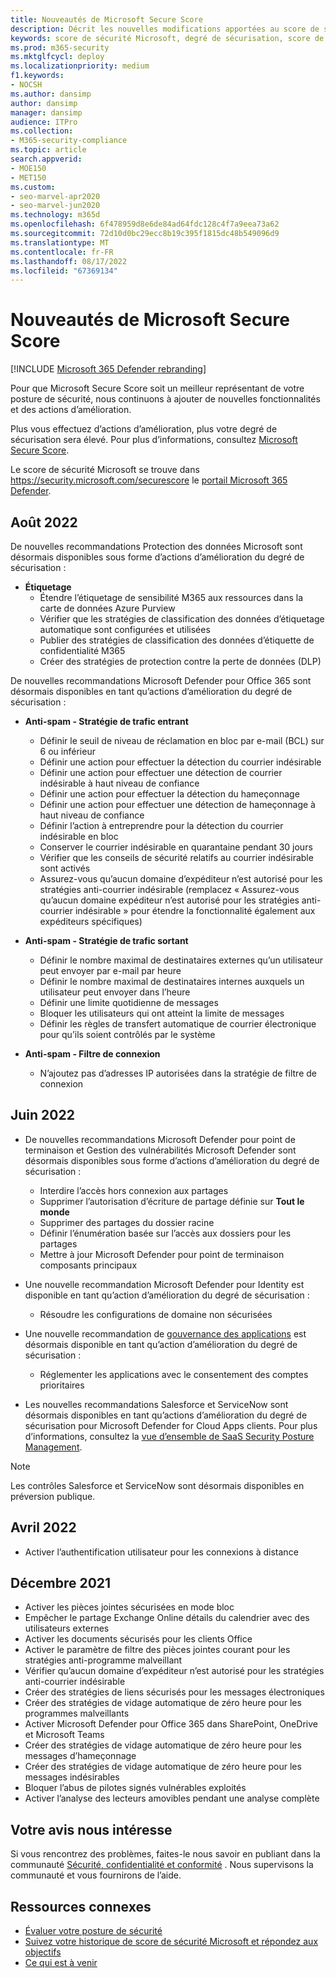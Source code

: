 ```yaml
---
title: Nouveautés de Microsoft Secure Score
description: Décrit les nouvelles modifications apportées au score de sécurité Microsoft dans le portail Microsoft 365 Defender.
keywords: score de sécurité Microsoft, degré de sécurisation, score de sécurité Office 365, score de sécurité Microsoft, portail Microsoft 365 Defender
ms.prod: m365-security
ms.mktglfcycl: deploy
ms.localizationpriority: medium
f1.keywords:
- NOCSH
ms.author: dansimp
author: dansimp
manager: dansimp
audience: ITPro
ms.collection:
- M365-security-compliance
ms.topic: article
search.appverid:
- MOE150
- MET150
ms.custom:
- seo-marvel-apr2020
- seo-marvel-jun2020
ms.technology: m365d
ms.openlocfilehash: 6f478959d8e6de84ad64fdc128c4f7a9eea73a62
ms.sourcegitcommit: 72d10d0bc29ecc8b19c395f1815dc48b549096d9
ms.translationtype: MT
ms.contentlocale: fr-FR
ms.lasthandoff: 08/17/2022
ms.locfileid: "67369134"
---
```

# <a name="whats-new-in-microsoft-secure-score"></a>Nouveautés de Microsoft Secure Score

[!INCLUDE [Microsoft 365 Defender rebranding](../includes/microsoft-defender.md)]

Pour que Microsoft Secure Score soit un meilleur représentant de votre posture de sécurité, nous continuons à ajouter de nouvelles fonctionnalités et des actions d’amélioration.

Plus vous effectuez d’actions d’amélioration, plus votre degré de sécurisation sera élevé. Pour plus d’informations, consultez [Microsoft Secure Score](microsoft-secure-score.md).

Le score de sécurité Microsoft se trouve dans <https://security.microsoft.com/securescore> le [portail Microsoft 365 Defender](microsoft-365-defender-portal.md).

## <a name="august-2022"></a>Août 2022

De nouvelles recommandations Protection des données Microsoft sont désormais disponibles sous forme d’actions d’amélioration du degré de sécurisation :

- **Étiquetage**
  - Étendre l’étiquetage de sensibilité M365 aux ressources dans la carte de données Azure Purview
  - Vérifier que les stratégies de classification des données d’étiquetage automatique sont configurées et utilisées
  - Publier des stratégies de classification des données d’étiquette de confidentialité M365
  - Créer des stratégies de protection contre la perte de données (DLP)

De nouvelles recommandations Microsoft Defender pour Office 365 sont désormais disponibles en tant qu’actions d’amélioration du degré de sécurisation :

- **Anti-spam - Stratégie de trafic entrant**
  - Définir le seuil de niveau de réclamation en bloc par e-mail (BCL) sur 6 ou inférieur
  - Définir une action pour effectuer la détection du courrier indésirable
  - Définir une action pour effectuer une détection de courrier indésirable à haut niveau de confiance
  - Définir une action pour effectuer la détection du hameçonnage
  - Définir une action pour effectuer une détection de hameçonnage à haut niveau de confiance
  - Définir l’action à entreprendre pour la détection du courrier indésirable en bloc
  - Conserver le courrier indésirable en quarantaine pendant 30 jours
  - Vérifier que les conseils de sécurité relatifs au courrier indésirable sont activés
  - Assurez-vous qu’aucun domaine d’expéditeur n’est autorisé pour les stratégies anti-courrier indésirable (remplacez « Assurez-vous qu’aucun domaine expéditeur n’est autorisé pour les stratégies anti-courrier indésirable » pour étendre la fonctionnalité également aux expéditeurs spécifiques)

- **Anti-spam - Stratégie de trafic sortant**
  - Définir le nombre maximal de destinataires externes qu’un utilisateur peut envoyer par e-mail par heure
  - Définir le nombre maximal de destinataires internes auxquels un utilisateur peut envoyer dans l’heure
  - Définir une limite quotidienne de messages
  - Bloquer les utilisateurs qui ont atteint la limite de messages
  - Définir les règles de transfert automatique de courrier électronique pour qu’ils soient contrôlés par le système

- **Anti-spam - Filtre de connexion**
  - N’ajoutez pas d’adresses IP autorisées dans la stratégie de filtre de connexion

## <a name="june-2022"></a>Juin 2022

- De nouvelles recommandations Microsoft Defender pour point de terminaison et Gestion des vulnérabilités Microsoft Defender sont désormais disponibles sous forme d’actions d’amélioration du degré de sécurisation :

  - Interdire l’accès hors connexion aux partages
  - Supprimer l’autorisation d’écriture de partage définie sur **Tout le monde**
  - Supprimer des partages du dossier racine
  - Définir l’énumération basée sur l’accès aux dossiers pour les partages
  - Mettre à jour Microsoft Defender pour point de terminaison composants principaux

- Une nouvelle recommandation Microsoft Defender pour Identity est disponible en tant qu’action d’amélioration du degré de sécurisation :

  - Résoudre les configurations de domaine non sécurisées

- Une nouvelle recommandation de [gouvernance des applications](/defender-cloud-apps/app-governance-manage-app-governance) est désormais disponible en tant qu’action d’amélioration du degré de sécurisation :

  - Réglementer les applications avec le consentement des comptes prioritaires

- Les nouvelles recommandations Salesforce et ServiceNow sont désormais disponibles en tant qu’actions d’amélioration du degré de sécurisation pour Microsoft Defender for Cloud Apps clients. Pour plus d’informations, consultez la [vue d’ensemble de SaaS Security Posture Management](https://aka.ms/saas_security_posture_management).

> [!NOTE]
> Les contrôles Salesforce et ServiceNow sont désormais disponibles en préversion publique.

## <a name="april-2022"></a>Avril 2022

- Activer l’authentification utilisateur pour les connexions à distance

## <a name="december-2021"></a>Décembre 2021

- Activer les pièces jointes sécurisées en mode bloc
- Empêcher le partage Exchange Online détails du calendrier avec des utilisateurs externes
- Activer les documents sécurisés pour les clients Office
- Activer le paramètre de filtre des pièces jointes courant pour les stratégies anti-programme malveillant
- Vérifier qu’aucun domaine d’expéditeur n’est autorisé pour les stratégies anti-courrier indésirable
- Créer des stratégies de liens sécurisés pour les messages électroniques
- Créer des stratégies de vidage automatique de zéro heure pour les programmes malveillants
- Activer Microsoft Defender pour Office 365 dans SharePoint, OneDrive et Microsoft Teams
- Créer des stratégies de vidage automatique de zéro heure pour les messages d’hameçonnage
- Créer des stratégies de vidage automatique de zéro heure pour les messages indésirables
- Bloquer l’abus de pilotes signés vulnérables exploités
- Activer l’analyse des lecteurs amovibles pendant une analyse complète

## <a name="we-want-to-hear-from-you"></a>Votre avis nous intéresse

Si vous rencontrez des problèmes, faites-le nous savoir en publiant dans la communauté [Sécurité, confidentialité et conformité](https://techcommunity.microsoft.com/t5/Security-Privacy-Compliance/bd-p/security_privacy) . Nous supervisons la communauté et vous fournirons de l’aide.

## <a name="related-resources"></a>Ressources connexes

- [Évaluer votre posture de sécurité](microsoft-secure-score-improvement-actions.md)
- [Suivez votre historique de score de sécurité Microsoft et répondez aux objectifs](microsoft-secure-score-history-metrics-trends.md)
- [Ce qui est à venir](microsoft-secure-score-whats-coming.md)
